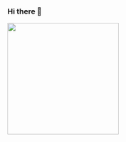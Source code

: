 ### Hi there 👋



<img src="https://cdn.jsdelivr.net/gh/httpsecure/gophers@master/GOPHER_ROCKS.png" align="center" width="250" height="250">

